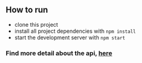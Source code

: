 

## How to run


* clone this project
* install all project dependencies with `npm install`
* start the development server with `npm start`


### Find more detail about the api, [here](https://github.com/udacity/reactnd-project-would-you-rather-starter)